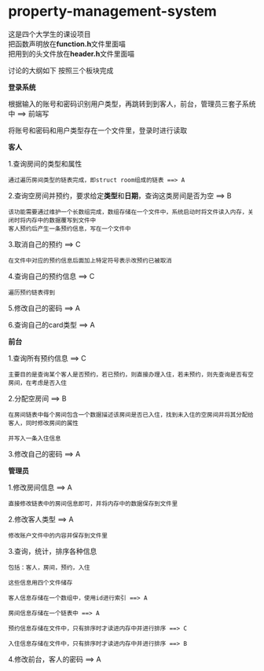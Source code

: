 # property-management-system

这是四个大学生的课设项目  
把函数声明放在**function.h**文件里面喵  
把用到的头文件放在**header.h**文件里面喵  

讨论的大纲如下
按照三个板块完成

**登录系统**

根据输入的账号和密码识别用户类型，再跳转到到客人，前台，管理员三套子系统中 ==> 前端写

将账号和密码和用户类型存在一个文件里，登录时进行读取

**客人**

1.查询房间的类型和属性

    通过遍历房间类型的链表完成，即struct room组成的链表 ==> A

2.查询空房间并预约，要求给定**类型**和**日期**，查询这类房间是否为空 ==> B

    该功能需要通过维护一个长数组完成，数组存储在一个文件中，系统启动时将文件读入内存，关闭时将内存中的数据覆写到文件中
    客人预约后产生一条预约信息，写在一个文件中

3.取消自己的预约 ==> C

    在文件中对应的预约信息后面加上特定符号表示改预约已被取消

4.查询自己的预约信息 ==> C

    遍历预约链表得到

5.修改自己的密码 ==> A

6.查询自己的card类型 ==> A


**前台**

1.查询所有预约信息 ==> C

    主要目的是查询某个客人是否预约，若已预约，则直接办理入住，若未预约，则先查询是否有空房间，在考虑是否入住

2.分配空房间 ==> B

    在房间链表中每个房间包含一个数据描述该房间是否已入住，找到未入住的空房间并将其分配给客人，同时修改房间的属性

    并写入一条入住信息

3.修改自己的密码 ==> A

**管理员**

1.修改房间信息 ==> A

    直接修改链表中的房间信息即可，并将内存中的数据保存到文件里

2.修改客人类型 ==> A

    修改账户文件中的内容并保存到文件里

3.查询，统计，排序各种信息

    包括：客人，房间，预约，入住

    这些信息用四个文件储存
    
    客人信息存储在一个数组中，使用id进行索引 ==> A

    房间信息存储在一个链表中 ==> A

    预约信息存储在文件中，只有排序时才读进内存中并进行排序 ==> C
    
    入住信息存储在文件中，只有排序时才读进内存中并进行排序 ==> B

4.修改前台，客人的密码 ==> A